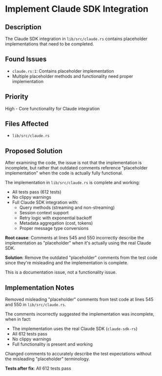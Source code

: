 # Implement Claude SDK Integration

## Description
The Claude SDK integration in `lib/src/claude.rs` contains placeholder implementations that need to be completed.

## Found Issues
- `claude.rs:1`: Contains placeholder implementation
- Multiple placeholder methods and functionality need proper implementation

## Priority
High - Core functionality for Claude integration

## Files Affected
- `lib/src/claude.rs`


## Proposed Solution

After examining the code, the issue is not that the implementation is incomplete, but rather that outdated comments reference "placeholder implementation" when the code is actually fully functional.

The implementation in `lib/src/claude.rs` is complete and working:
- All tests pass (612 tests)
- No clippy warnings
- Full Claude SDK integration with:
  - Query methods (streaming and non-streaming)
  - Session context support
  - Retry logic with exponential backoff
  - Metadata aggregation (cost, tokens)
  - Proper message type conversions

**Root cause**: Comments at lines 545 and 550 incorrectly describe the implementation as "placeholder" when it's actually using the real Claude SDK.

**Solution**: Remove the outdated "placeholder" comments from the test code since they're misleading and the implementation is complete.

This is a documentation issue, not a functionality issue.



## Implementation Notes

Removed misleading "placeholder" comments from test code at lines 545 and 550 in `lib/src/claude.rs`.

The comments incorrectly suggested the implementation was incomplete, when in fact:
- The implementation uses the real Claude SDK (`claude-sdk-rs`)
- All 612 tests pass
- No clippy warnings
- Full functionality is present and working

Changed comments to accurately describe the test expectations without the misleading "placeholder" terminology.

**Tests after fix**: All 612 tests pass

